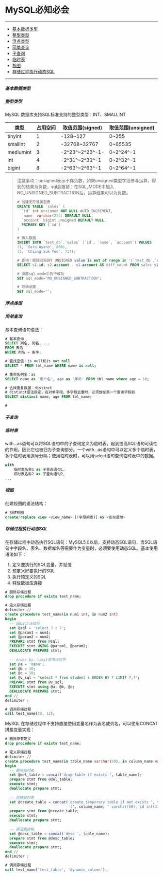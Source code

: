 # MySQL必知必会
---

- [基本数据类型](#基本数据类型)
- [整型类型](#整型类型)
- [浮点类型](#浮点类型)
- [简单查询](#简单查询)
- [子查询](#子查询)
- [临时表](#临时表)
- [视图](#视图)
- [存储过程执行动态SQL](#存储过程执行动态sql)


---


##### 基本数据类型

##### 整型类型

MySQL 数据库支持SQL标准支持的整型类型：INT、SMALLINT

| 类型      | 占用空间 | 取值范围(signed) | 取值范围(unsigned) |
| --------- | -------- | ---------------- | ------------------ |
| tinyint   | 1        | -128~127         | 0~255              |
| smallint  | 2        | -32768~32767     | 0~65535            |
| mediumint | 3        | -2^23^~2^23^-1-  | 0~2^24^-1          |
| int       | 4        | -2^31^~2^31^-1   | 0~2^32^-1          |
| bigint    | 8        | -2^63^~2^63^-1   | 0~2^64^-1          |

> 注意事项：unsigned表示不存负数，如果unsigned类型字段参与运算，得到的结果为负数，sql会报错；在SQL_MODE中加入NO_UNSIGNED_SUBTRACTION后，运算结果可以为负数。
>
> ```sql
> # 创建无符号类型表
> CREATE TABLE `sales` (
>   `id` int unsigned NOT NULL AUTO_INCREMENT,
>   `name` varchar(255) DEFAULT NULL,
>   `account` bigint unsigned DEFAULT NULL,
>   PRIMARY KEY (`id`)
> )
> 
> # 插入数据
> INSERT INTO `test_db`.`sales` (`id`, `name`, `account`) VALUES 
> (1, 'Sato Ayano', 806), 
> (2, 'Chiang Suk Yee', 717);
> 
> # 查询：报错BIGINT UNSIGNED value is out of range in '(`test_db`.`s2`.`account` - `test_db`.`s1`.`account`)'
> SELECT s1.id, s2.account - s1.account AS diff_count FROM sales s1 LEFT JOIN sales s2 ON s1.id = s2.id + 1;
> 
> # 设置sql_mode后执行成功
> SET sql_mode='NO_UNSIGNED_SUBTRACTION';
> 
> # 取消设置
> SET sql_mode='';
> ```



##### 浮点类型



##### 简单查询

基本查询语句语法：

```sql
# 基本查询
SELECT 列名, 列名, ...
FROM 表名
WHERE 列名 = 条件;

# 查找空值：is null和is not null
SELECT * FROM tbl_name WHERE name is null;

# 重命名列名：as
SELECT name as '用户名', age as '年龄' FROM tbl_name where age = 18;

# 去掉重复数据：distinct
# distinct语法规定，在对单字段、多字段去重时，必须放在第一个查询字段前
SELECT distinct name, age FROM tbl_name;

# 
```





##### 子查询



##### 临时表

with…as语句可以将SQL语句中的子查询定义为临时表，起到提高SQL语句可读性的作用，因此它也被归为子查询部分。一个with…as语句中可以定义多个临时表，多个临时表用逗号分隔；使用临时表时，可以用select语句查询临时表中的数据。

```sql
with 
    临时表名称1 as 子查询语句1,
    临时表名称2 as 子查询语句2,
...
```







##### 视图

创建视图的语法结构：

```sql
# 创建视图
create/replace view <view_name> [(字段列表)] AS <查询语句>
```



##### 存储过程执行动态SQL

在存储过程中动态执行SQL语句：MySQL5.0以后，支持动态SQL语句，当SQL语句中字段名、表名、数据库名等需要作为变量时，必须要使用动态SQL。基本使用语法如下：

1. 定义要执行的SQL变量，并赋值
2. 预定义好要执行的SQL
3. 执行预定义的SQL
4. 释放数据库连接

```sql
# 删除存储过程
drop procedure if exists test_name;

# 定义存储过程
delimiter //
create procedure test_name(in num1 int, in num2 int)
begin
  -- SELECT占位符
  set @sql = 'select ? + ?';
  set @param1 = num1;
  set @param2 = num2;
  PREPARE stmt from @sql;
  EXECUTE stmt USING @param1, @param2;
  DEALLOCATE PREPARE stmt;
  
  -- order by、limit使用占位符
  set @a = 'name';
  set @b = 10;
  set @c = 10;
  set @v_sql = "select * from student s ORDER BY ? LIMIT ?,?";
  PREPARE stmt from @v_sql;
  EXECUTE stmt using @a, @b, @c;
  DEALLOCATE PREPARE stmt;
end //
delimiter ;

# 调用存储过程
call test_name(10, 12);
```

MySQL 在存储过程中不支持直接使用变量名作为表名或列名，可以使用CONCAT拼接变量实现：

```sql
# 删除原有定义
drop procedure if exists test_name;

# 定义存储过程
delimiter //
create procedure test_name(in table_name varchar(50), in column_name varchar(50))
begin
  -- 删除临时表
  set @del_table = concat('drop table if exists ', table_name);
  prepare stmt from @del_table;
  execute stmt;
  deallocate prepare stmt;
  
  -- 创建临时表
  set @create_table = concat('create temporary table if not exists ', table_name, 
                             '(', column_name, ' varchar(50), id int(11), name varchar(50));');
  prepare stmt from @create_table;
  execute stmt;
  deallocate prepare stmt;
  
  -- 描述表结构
  set @desc_table = concat('desc ', table_name);
  prepare stmt from @desc_table;
  execute stmt;
  deallocate prepare stmt;
end //
delimiter ;

# 调用存储过程
call test_name('test_table', 'dynamic_column');
```

